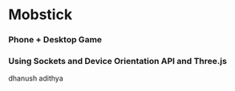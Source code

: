 # Mobstick

### Phone + Desktop Game

### Using Sockets and Device Orientation API and Three.js
 dhanush adithya
 